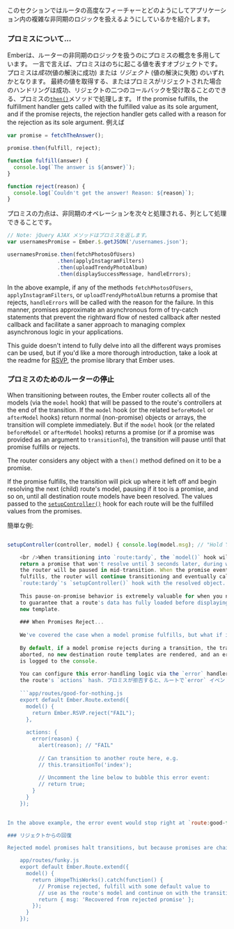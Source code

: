 このセクションではルータの高度なフィーチャーとどのようにしてアプリケーション内の複雑な非同期のロジックを扱えるようにしているかを紹介します。

### プロミスについて...

Emberは、ルーターの非同期のロジックを扱うのにプロミスの概念を多用しています。 一言で言えば、プロミスはのちに起こる値を表すオブジェクトです。 プロミスは*成功*(値の解決に成功) または *リジェクト* (値の解決に失敗) のいずれかとなります。 最終の値を取得する、またはプロミスがリジェクトされた場合のハンドリングは成功、リジェクトの二つのコールバックを受け取ることのできる、プロミスの[`then()`](http://emberjs.com/api/classes/RSVP.Promise.html#method_then)メソッドで処理します。 If the promise fulfills, the fulfillment handler gets called with the fulfilled value as its sole argument, and if the promise rejects, the rejection handler gets called with a reason for the rejection as its sole argument. 例えば

```js
var promise = fetchTheAnswer();

promise.then(fulfill, reject);

function fulfill(answer) {
  console.log(`The answer is ${answer}`);
}

function reject(reason) {
  console.log(`Couldn't get the answer! Reason: ${reason}`);
}
```

プロミスの力点は、非同期のオペレーションを次々と処理される、列として処理できることです。

```js
// Note: jQuery AJAX メソッドはプロミスを返します。
var usernamesPromise = Ember.$.getJSON('/usernames.json');

usernamesPromise.then(fetchPhotosOfUsers)
                .then(applyInstagramFilters)
                .then(uploadTrendyPhotoAlbum)
                .then(displaySuccessMessage, handleErrors);
```

In the above example, if any of the methods `fetchPhotosOfUsers`, `applyInstagramFilters`, or `uploadTrendyPhotoAlbum` returns a promise that rejects, `handleErrors` will be called with the reason for the failure. In this manner, promises approximate an asynchronous form of try-catch statements that prevent the rightward flow of nested callback after nested callback and facilitate a saner approach to managing complex asynchronous logic in your applications.

This guide doesn't intend to fully delve into all the different ways promises can be used, but if you'd like a more thorough introduction, take a look at the readme for [RSVP](https://github.com/tildeio/rsvp.js), the promise library that Ember uses.

### プロミスのためのルーターの停止

When transitioning between routes, the Ember router collects all of the models (via the `model` hook) that will be passed to the route's controllers at the end of the transition. If the `model` hook (or the related `beforeModel` or `afterModel` hooks) return normal (non-promise) objects or arrays, the transition will complete immediately. But if the `model` hook (or the related `beforeModel` or `afterModel` hooks) returns a promise (or if a promise was provided as an argument to `transitionTo`), the transition will pause until that promise fulfills or rejects.

The router considers any object with a `then()` method defined on it to be a promise.

If the promise fulfills, the transition will pick up where it left off and begin resolving the next (child) route's model, pausing if it too is a promise, and so on, until all destination route models have been resolved. The values passed to the [`setupController()`](http://emberjs.com/api/classes/Ember.Route.html#method_setupController) hook for each route will be the fulfilled values from the promises.

簡単な例:

```app/routes/tardy.js export default Ember.Route.extend({ model() { return new Ember.RSVP.Promise(function(resolve) { Ember.run.later(function() { resolve({ msg: 'Hold Your Horses' }); }, 3000); }); },

setupController(controller, model) { console.log(model.msg); // "Hold Your Horses" } });

    <br />When transitioning into `route:tardy`, the `model()` hook will be called and
    return a promise that won't resolve until 3 seconds later, during which time
    the router will be paused in mid-transition. When the promise eventually
    fulfills, the router will continue transitioning and eventually call
    `route:tardy`'s `setupController()` hook with the resolved object.
    
    This pause-on-promise behavior is extremely valuable for when you need
    to guarantee that a route's data has fully loaded before displaying a
    new template.
    
    ### When Promises Reject...
    
    We've covered the case when a model promise fulfills, but what if it rejects?
    
    By default, if a model promise rejects during a transition, the transition is
    aborted, no new destination route templates are rendered, and an error
    is logged to the console.
    
    You can configure this error-handling logic via the `error` handler on
    the route's `actions` hash. プロミスが拒否すると、ルートで`error` イベントが発生しカスタムエラーハンドラーで処理しないがぎり、`route:application`'のデフォルトのエラーハンドラーまで遡ります、例:
    
    ```app/routes/good-for-nothing.js
    export default Ember.Route.extend({
      model() {
        return Ember.RSVP.reject("FAIL");
      },
    
      actions: {
        error(reason) {
          alert(reason); // "FAIL"
    
          // Can transition to another route here, e.g.
          // this.transitionTo('index');
    
          // Uncomment the line below to bubble this error event:
          // return true;
        }
      }
    });
    

In the above example, the error event would stop right at `route:good-for-nothing`'s error handler and not continue to bubble. To make the event continue bubbling up to `route:application`, you can return true from the error handler.

### リジェクトからの回復

Rejected model promises halt transitions, but because promises are chainable, you can catch promise rejects within the `model` hook itself and convert them into fulfills that won't halt the transition.

    app/routes/funky.js
    export default Ember.Route.extend({
      model() {
        return iHopeThisWorks().catch(function() {
          // Promise rejected, fulfill with some default value to
          // use as the route's model and continue on with the transition
          return { msg: 'Recovered from rejected promise' };
        });
      }
    });